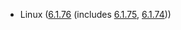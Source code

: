 - Linux ([6.1.76](https://git.kernel.org/pub/scm/linux/kernel/git/stable/linux.git/tag/?h=v6.1.76) (includes [6.1.75](https://lwn.net/Articles/959513), [6.1.74](https://lwn.net/Articles/958863)))
